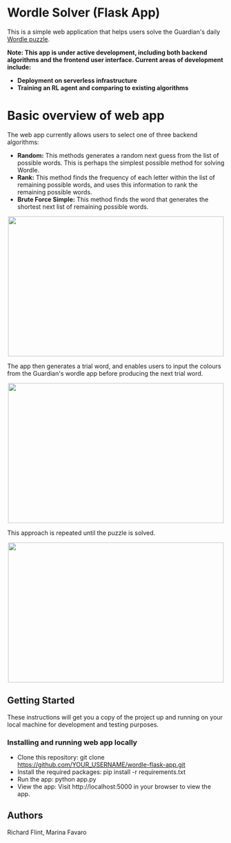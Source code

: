 # Wordle Solver (Flask App)
This is a simple web application that helps users solve the Guardian's daily [Wordle puzzle](https://www.nytimes.com/games/wordle/). 

**Note: This app is under active development, including both backend algorithms and the frontend user interface. Current areas of development include:**
* **Deployment on serverless infrastructure**
* **Training an RL agent and comparing to existing algorithms**

# Basic overview of web app
The web app currently allows users to select one of three backend algorithms:
* **Random:** This methods generates a random next guess from the list of possible words. This is perhaps the simplest possible method for solving Wordle.
* **Rank:** This method finds the frequency of each letter within the list of remaining possible words, and uses this information to rank the remaining possible words.
* **Brute Force Simple:** This method finds the word that generates the shortest next list of remaining possible words.
<p align="center">
  <img src=https://user-images.githubusercontent.com/63592862/213870880-ac649656-6206-4340-a69c-c70e4353f661.png width="500" height="325">
</p>
The app then generates a trial word, and enables users to input the colours from the Guardian's wordle app before producing the next trial word.
<p align="center">
  <img src=https://user-images.githubusercontent.com/63592862/213871605-8db959a3-dd6e-4849-b7d6-47bde318c2b8.png width="500" height="325">
</p>

This approach is repeated until the puzzle is solved.
<p align="center">
  <img src=https://user-images.githubusercontent.com/63592862/213871625-4d079634-d610-442b-b1ed-396547ebc725.png width="500" height="325">
</p>

## Getting Started
These instructions will get you a copy of the project up and running on your local machine for development and testing purposes.

### Installing and running web app locally
* Clone this repository: git clone https://github.com/YOUR_USERNAME/wordle-flask-app.git
* Install the required packages: pip install -r requirements.txt
* Run the app: python app.py
* View the app: Visit http://localhost:5000 in your browser to view the app.

## Authors
Richard Flint, Marina Favaro
